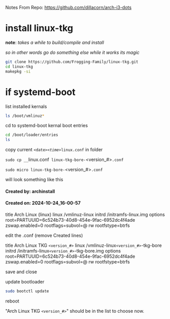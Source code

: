 Notes From Repo: https://github.com/dillacorn/arch-i3-dots

# install linux-tkg

**note**: *takes a while to build/compile and install*

*so in other words go do something else while it works its magic*

```sh
git clone https://github.com/Frogging-Family/linux-tkg.git
cd linux-tkg
makepkg -si
```

# if systemd-boot

list installed kernals

```sh
ls /boot/vmlinuz*
```
cd to systemd-boot kernal boot entries

```sh
cd /boot/loader/entries
ls
```

copy current `<date>`_`<time>`_`linux.conf` in folder

`sudo cp `<date>`_`<time>`_`linux.conf` linux-tkg-bore-`<version_#>`.conf`

`sudo micro linux-tkg-bore-`<version_#>`.conf`

will look something like this

#### Created by: archinstall
#### Created on: 2024-10-24_16-00-57
title   Arch Linux (linux)
linux   /vmlinuz-linux
initrd  /initramfs-linux.img
options root=PARTUUID=6c524b73-40d8-454e-9fac-6952dc4f4ade zswap.enabled=0 rootflags=subvol=@ rw rootfstype=btrfs

edit the .conf (remove Created lines)

title   Arch Linux TKG `<version_#>`
linux   /vmlinuz-linux`<version_#>`-tkg-bore
initrd  /initramfs-linux`<version_#>`-tkg-bore.img
options root=PARTUUID=6c524b73-40d8-454e-9fac-6952dc4f4ade zswap.enabled=0 rootflags=subvol=@ rw rootfstype=btrfs

save and close

update bootloader

```sh
sudo bootctl update
```

reboot

"Arch Linux TKG `<version_#>`" should be in the list to choose now.

